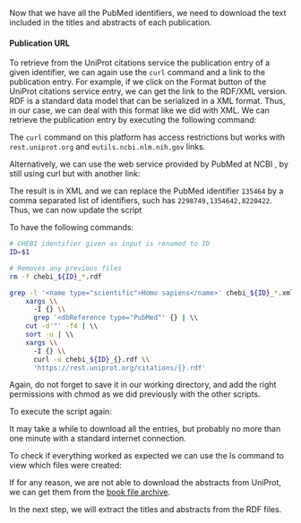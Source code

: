 <script>
import Alert from "$components/Alert.svelte";
import Execute from "$components/Execute.svelte";
</script>

Now that we have all the PubMed identifiers, we need to download the text
included in the titles and abstracts of each publication.

#### Publication URL

To retrieve from the UniProt citations service the publication entry of a given
identifier, we can again use the `curl` command and a link to the publication
entry. For example, if we click on the Format button of the UniProt citations
service entry, we can get the link to the RDF/XML version. RDF is a
standard data model that can be serialized in a XML format. Thus, in our
case, we can deal with this format like we did with XML.
We can retrieve the publication entry by executing the following command:

<Execute command="curl https://rest.uniprot.org/citations/1354642.rdf" />

<Alert>The `curl` command on this platform has access restrictions but works with `rest.uniprot.org` and `eutils.ncbi.nlm.nih.gov` links.</Alert>

Alternatively, we can use the web service provided by PubMed at NCBI ,
by still using curl but with another link:

<Execute command="curl 'https://eutils.ncbi.nlm.nih.gov/entrez/eutils/efetch.fcgi?db=pubmed&id=1354642&retmode=text&rettype=xml'" />

The result is in XML and we can replace the PubMed identifier `135464` by a
comma separated list of identifiers, such has `2298749,1354642,8220422`.
Thus, we can now update the script

<Execute command="nano getpublications.sh" />

To have the following commands:

```bash
# CHEBI identifier given as input is renamed to ID
ID=$1

# Removes any previous files
rm -f chebi_${ID}_*.rdf

grep -l '<name type="scientific">Homo sapiens</name>' chebi_${ID}_*.xml | \\
    xargs \\
      -I {} \\
      grep '<dbReference type="PubMed"' {} | \\
    cut -d'"' -f4 | \\
    sort -u | \\
    xargs \\
      -I {} \\
      curl -o chebi_${ID}_{}.rdf \\
      'https://rest.uniprot.org/citations/{}.rdf'
```

Again, do not forget to save it in our working directory, and add the right
permissions with chmod as we did previously with the other scripts.

<Execute command="chmod u+x getpublications.sh" />

To execute the script again:

<Execute command="./getpublications.sh 27732" />

It may take a while to download all the entries, but probably no more than
one minute with a standard internet connection.

To check if everything worked as expected we can use the ls command to
view which files were created:

<Execute command="ls chebi_27732_*.rdf" />

If for any reason, we are not able to download the abstracts from UniProt,
we can get them from the [book file archive](http://labs.rd.ciencias.ulisboa.pt/book/).

In the next step, we will extract the titles and abstracts from the RDF files.
